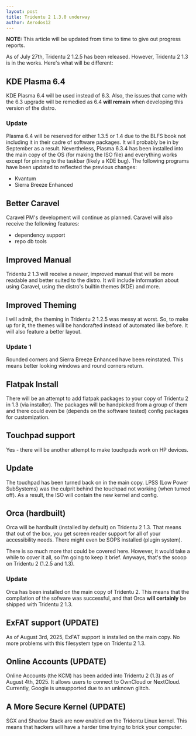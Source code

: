 ```yaml
---
layout: post
title: Tridentu 2 1.3.0 underway
author: Aerodos12
---
```


**NOTE:** This article will be updated from time to time to give out progress reports.

As of July 27th, Tridentu 2 1.2.5 has been released. However, Tridentu 2 1.3 is in the works. Here's what will be different:

## KDE Plasma 6.4

KDE Plasma 6.4 will be used instead of 6.3. Also, the issues that came with the 6.3 upgrade will be remedied as 6.4 **will remain** when developing this version of the distro.

### Update

Plasma 6.4 will be reserved for either 1.3.5 or 1.4 due to the BLFS book not including it in their cadre of software packages. It will probably be in by September as a result. Nevertheless, Plasma 6.3.4 has been installed into the main copy of the OS (for making the ISO file) and everything works except for pinning to the taskbar (likely a KDE bug).
The following programs have been updated to reflected the previous changes:

- Kvantum
- Sierra Breeze Enhanced

## Better Caravel
Caravel PM's development will continue as planned. Caravel will also receive the following features:

- dependency support
- repo db tools

## Improved Manual
Tridentu 2 1.3 will receive a newer, improved manual that will be more readable and better suited to the distro. It will include information about using Caravel, using the distro's builtin themes (KDE) and more.

## Improved Theming

I will admit, the theming in Tridentu 2 1.2.5 was messy at worst. So, to make up for it, the themes will be handcrafted instead of automated like before. It will also feature a better layout.

### Update 1

Rounded corners and Sierra Breeze Enhanced have been reinstated. This means better looking windows and round corners return.


## Flatpak Install 

There will be an attempt to add flatpak packages to your copy of Tridentu 2 in 1.3 (via installer). The packages will be handpicked from a group of them and there could even be (depends on the software tested) config packages for customization.

## Touchpad support 

Yes - there will be another attempt to make touchpads work on HP devices.

## Update

The touchpad has been turned back on in the main copy. LPSS (Low Power SubSystems) was the culprit behind the touchpad not working (when turned off). As a result, the ISO will contain the new kernel and config.

## Orca (hardbuilt)

Orca will be hardbuilt (installed by default) on Tridentu 2 1.3. That means that out of the box, you get screen reader support for all of your accessibility needs. There might even be SOPS installed (plugin system).

There is so much more that could be covered here. However, it would take a while to cover it all, so I'm going to keep it brief. Anyways, that's the scoop on Tridentu 2 (1.2.5 and 1.3).

### Update

Orca has been installed on the main copy of Tridentu 2. This means that the compilation of the sofware was successful, and that Orca **will certainly** be shipped with Tridentu 2 1.3.

## ExFAT support (UPDATE)

As of August 3rd, 2025, ExFAT support is installed on the main copy. No more problems with this filesystem type on Tridentu 2 1.3.

## Online Accounts (UPDATE)

Online Accounts (the KCM) has been added into Tridentu 2 (1.3) as of August 4th, 2025. It allows users to connect to OwnCloud or NextCloud. Currently, Google is unsupported due to an unknown glitch.

## A More Secure Kernel (UPDATE)

SGX and Shadow Stack are now enabled on the Tridentu Linux kernel. This means that hackers will have a harder time trying to brick your computer.
